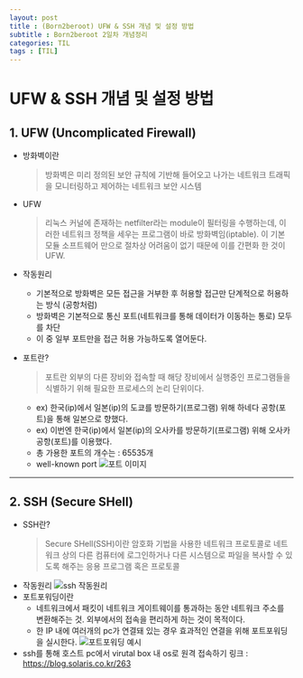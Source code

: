 ```yaml
---
layout: post
title : (Born2beroot) UFW & SSH 개념 및 설정 방법
subtitle : Born2beroot 2일차 개념정리
categories: TIL
tags : [TIL]
---
```


# UFW & SSH 개념 및 설정 방법

## 1. UFW (Uncomplicated Firewall)

- 방화벽이란
  > 방화벽은 미리 정의된 보안 규칙에 기반해 들어오고 나가는 네트워크 트래픽을 모니터링하고 제어하는 네트워크 보안 시스템

- UFW
  > 리눅스 커널에 존재하는 netfilter라는 module이 필터링을 수행하는데, 이러한 네트워크 정책을 세우는 프로그램이 바로 방화벽임(iptable). 이 기본 모듈 소프트웨어 만으로 절차상 어려움이 없기 때문에 이를 간편화 한 것이 UFW.
  
- 작동원리
  * 기본적으로 방화벽은 모든 접근을 거부한 후 허용할 접근만 단계적으로 허용하는 방식 (공항처럼)
  * 방화벽은 기본적으로 통신 포트(네트워크를 통해 데이터가 이동하는 통로) 모두를 차단
  * 이 중 일부 포트만을 접근 허용 가능하도록 열어둔다.
  
- 포트란?
  > 포트란 외부의 다른 장비와 접속할 때 해당 장비에서 실행중인 프로그램들을 식별하기 위해 필요한 프로세스의 논리 단위이다.

  * ex) 한국(ip)에서 일본(ip)의 도쿄를 방문하기(프로그램) 위해 하네다 공항(포트)을 통해 일본으로 향했다.
  * ex) 이번엔 한국(ip)에서 일본(ip)의 오사카를 방문하기(프로그램) 위해 오사카 공항(포트)를 이용했다.
  * 총 가용한 포트의 개수는 : 65535개
  * well-known port
  ![포트 이미지](https://img1.daumcdn.net/thumb/R1280x0/?scode=mtistory2&fname=https%3A%2F%2Ft1.daumcdn.net%2Fcfile%2Ftistory%2F991F92475B25CF7124)
  
* * *

## 2. SSH (Secure SHell)

- SSH란?
  > Secure SHell(SSH)이란 암호화 기법을 사용한 네트워크 프로토콜로 네트워크 상의 다른 컴퓨터에 로그인하거나 다른 시스템으로 파일을 복사할 수 있도록 해주는 응용 프로그램 혹은 프로토콜
- 작동원리
  ![ssh 작동원리](https://velog.velcdn.com/images/apolontes/post/05448688-6e1f-4ad4-be37-052f5c6ba2c6/image.png)
- 포트포워딩이란
  * 네트워크에서 패킷이 네트워크 게이트웨이를 통과하는 동안 네트워크 주소를 변환해주는 것. 외부에서의 접속을 편리하게 하는 것이 목적이다.
  * 한 IP 내에 여러개의 pc가 연결돼 있는 경우 효과적인 연결을 위해 포트포워딩을 실시한다.
  ![포트포워딩 예시](https://t1.daumcdn.net/cfile/tistory/2410253E53F01BE61F "출처 : https://storytown.tistory.com/14")
 - ssh를 통해 호스트 pc에서 virutal box 내 os로 원격 접속하기
    링크 : https://blog.solaris.co.kr/263
